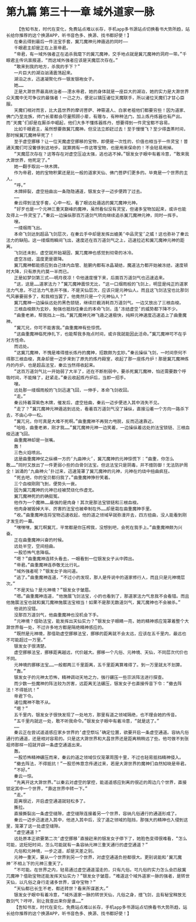 # 第九篇 第三十一章 域外道家一脉
        【告知书友，时代在变化，免费站点难以长存，手机app多书源站点切换看书大势所趋，站长给你推荐的这个换源APP，听书音色多、换源、找书都好使！】
       在秦云得到最后一件法宝手套，冀兀魔神元神遁逃的同时——
       千眼君主却是正在上禀帝君。
       “帝君，有一域外强者正在追杀我麾下的冀兀魔神，交手地点就是冀兀魔神的洞府一带。”千眼君主传讯禀报道，“而这域外强者应该是天魔层次存在。”
       “敢来到我的地方，杀我的手下？”
       一片巨大的湖泊汹涌震荡起来。
       湖泊之水，迅速凝聚化作一银发银袍女子。
       她……
       正是大滁世界最高统治者——湮水帝君，她的身体就是一座巨大的湖泊，她的实力是大滁世界众天魔中无可争议的最强者！一己之力，便足以镇压诸位天魔联手，所以诸位天魔们才甘心臣服。
       天魔们相对而言，比大昌世界的摩诃菩萨、神霄道人、白家老祖他们都要穷些！因为道家、佛门乃至龙族，师门长辈都会尽量照顾小辈，有赠与，有种种法门，加上炼丹炼器也有产出。而‘天魔’们却是在厮杀中崛起，他们大多不懂炼器炼丹，想要得到一件灵宝都不容易。
       比如千眼君主，虽然想要救冀兀魔神。但没法立即赶过去！至于慢慢飞？至少得盏茶时间，那时候冀兀魔神早死了！
       至于虚空挪移？让一位天魔虚空挪移的宝物，即便是一次性的，价值也相当于一件灵宝！普通天魔们可没奢侈到这地步。就算拥有一件这等宝物，也是用来保命的！不会轻易用掉。
       “天魔层次存在？这等存在对虚空压迫太强，逃也逃不掉。”银发女子眼中有着冷意，“敢来我大滁世界，他死定了。”
       她一翻手取出一块木牌。
       作为帝君，她的宝物积累还是比一般的道家天仙、佛门菩萨们更多的。毕竟是一个世界的主人。
       “呼。”
       木牌碎裂，虚空扭曲出一条隐隐通道，银发女子一迈步便跨了过去。
       ……
       秦云得到法宝手套，心中一松，看了眼远处遁逃的冀兀魔神元神。
       “好歹也是一个元神三重天巅峰的魔神，虽然看似没有灵宝，但诸多宝物加起来，或许也能及得上一件灵宝了。”秦云一边操纵那百万道剑气转向继续追杀冀兀魔神元神，同时一挥手。
       嗖。
       一缕烟雨飞出。
       本命飞剑达到超品飞剑层次，在秦云手中却是发挥出媲美‘中品灵宝’之威！这也弥补了秦云法力的缺陷。这一缕烟雨瞬间飞出，速度还在百万道剑气之上，迅速拉近和冀兀魔神元神的距离。
       飞剑还未到，虚空就开始凝固，冀兀魔神也感觉到彻骨的冰冷。
       虚空冻结，温度更是骤降。
       冀兀魔神都能感应到自己体内血管、脏腑内都有冰晶凝结，魔道法力都开始被冻结，速度顿时大降，只有原先约莫一半而已。
       正是如梦剑第三式——明月夜凉！令他速度慢下来，后面百万道剑气也迅速追来。
       “这，这是……道家法力？”冀兀魔神震惊无比，“这一口烟雨般的飞剑上，明显是纯正的道家法力气息，不过法力气息并不强，不是天仙层次，应该只是元神仙人。而且这飞剑法宝也比那剑气风暴要弱多了，和我相当罢了。他竟然只是一个元神仙人？”
       冀兀魔神一边操纵远处的黑色锁链，继续拦截消耗百万道剑气。一边又放出了三根血梭。
       三根血梭颇为玄妙，勉强也抵挡住秦云的本命飞剑，连‘冻结虚空’的威势都下降不少。
       “曲重老弟，帮我挡上一挡。”冀兀魔神元神飞遁之速极快，纯粹元神速度迅速追上了曲重魔神。
       “冀兀兄，你可不能害我。”曲重魔神有些惊慌。
       “这曲重魔神临死挣扎下，也能帮我多拖点时间，或许我就能因此活命。”冀兀魔神可不在乎对方性命。
       而远处。
       “这冀兀魔神，不愧是难得擅长炼丹的魔神，招数颇为玄妙。”秦云操纵飞剑，一时间奈何不得那三根血梭，真身却是一迈步来到了原先的炼丹殿室，收起了那一座炼丹炉！那是冀兀魔神炼丹的丹炉，也是超品法宝，秦云当然得收起来。
       “这百万道剑气比一开始弱了大半了，还在不断削弱中，要杀死冀兀魔神，怕还需要数个呼吸时间，不能赌了，赶紧走。”秦云收起炼丹炉后，当即一招手。
       嗖。
       远处那一缕烟雨般的飞剑迅速飞回，一伸手，本命飞剑收回。
       “走。”
       秦云持着深紫色木牌，催发后，虚空扭曲，秦云一迈步便进入其中消失不见。
       “走了？”冀兀魔神元神遁逃到远处，看着百万道剑气没了操纵，直接沿着一个方向一路杀下去，不由心中一松。
       “冀兀兄，你可真是大难不死啊。”曲重魔神不再努力甩脱，反而迅速靠近。
       “哈哈，曲重老弟，刚才我……”冀兀魔神元神一边笑着，一边操纵着远处的法宝锁链、三根血梭迅速飞回。
       曲重魔神却是一张嘴。
       轰！
       三色火焰喷出。
       这是曲重魔神仗之纵横一方的‘九曲神火’，冀兀魔神的元神惊慌下：“曲重，你怎么敢……”同时又放出了一件更弱小些的白骨剑法宝。但这法宝只是阴毒，并不擅防御！无法防护周全！汹涌的‘九曲神火’扑过来，迅速笼罩了冀兀魔神的元神，元神在灼烧中扭曲疯狂。
       “死去吧，你的宝贝都归我了。”曲重魔神狰狞笑着。
       三个血梭刚刚飞到，便势头一衰。
       因为冀兀魔神的元神已经被焚烧化作虚无。
       冀兀魔神死的的确挺冤。
       他作为一个魔神……最强的是肉身！其次是那法宝锁链和三根血梭。
       他肉身被毁掉大半、厉害的法宝也被牵制在外……却是栽在曲重魔神手里。
       “收。”曲重魔神连将宝物迅速收起，他的道之领域早就弥漫开去，四方扭曲，没人能看到刚才发生的一幕。
       “嘿嘿嘿，冀兀啊冀兀，平常都是你压榨我，没想到吧，会死在我手上。”曲重魔神颇为兴奋。
       正在曲重魔神兴奋的时候。
       远处半空，空间扭曲。
       一股恐怖气息降临。
       “嗯？”曲重魔神连转头看去，一眼看到一位银发女子从中跨出。
       “帝君。”曲重魔神连恭敬无比行礼。
       “域外强者呢？”银发女子询问道。
       “逃了。”曲重魔神连道，“不过小的发现，那人是传说中的道家修行人，而且只是元神境层次。”
       “不是天仙？是元神境？”银发女子皱眉。
       “嗯。”曲重魔神连道，“他施展飞剑法宝，小的也看到了，那道家法力气息我不会看错。而且他施展法宝也就和冀兀魔神施展法宝相当！如果不是那无数道剑气，冀兀魔神也不会被杀。”
       他说的没错。
       没那百万道剑气，他曲重魔神也没机会下手。
       “元神境？借助法宝，能发挥出天仙实力？”银发女子眼睛一亮，她的精神感应笼罩着整个大滁世界每一处，不过许多地方都是隔绝精神感应的。
       “既然是元神境，那借助虚空挪移法宝，挪移的距离就不会太远，应该在五千里内，最远也不可能超过一万里。”
       银发女子很清楚。
       虚空挪移法宝，挪移距离越远，代价越大。挪移一个凡俗、元神境、天仙，不同层次代价也不同。
       元神境的挪移法宝……一般都两三千里距离，五千里距离算难得了。到一万里就太不划算。
       “轰。”
       银发女子的元神太恐怖，精神调动天地之力，强行碾压一些宗派阵法进行探查。
       而少数一些魔神的阵法较为厉害，远距离无法碾压，银发女子也直接传音下令：“撤去阵法！不得抵抗！”
       帝君下令。
       诸位魔神不敢不从。
       “嗯？”
       五千里内，银发女子很快发现了一处地方，那里有道之领域隔绝，也不理会她的传音。
       “五千里内就这一处，敢不听我命令。”银发女子眼中有着冷意，“就是这了。”
       ……
       秦云正在尝试遥遥感应家乡世界的‘虚空祭坛’确定位置，欲要开启一条虚空通道。容纳凡俗通行的通道，还是相对容易的。只是这大滁世界和大昌世界还是距离稍稍远了些。他可做不到张祖师那样一招就开辟一条虚空通道出来。
       轰。
       一股恐怖精神碾压而来，秦云的道之领域仅仅笼罩周围十里，不过也轻易抵挡精神侵入。
       “撤去阵法，不得抵抗！”一股恐怖意念传递过来，若是大滁世界的魔神们自然知晓是帝君。
       “不好。”
       秦云一惊。
       “先离开这大滁世界。”以秦云对虚空的掌控，能遥遥感应到离的很近的周边几个世界，直接锁定其中一个世界，“靠这世界中转一下。”
       “走。”
       距离很近，开启虚空通道就轻松多了。
       撕拉。
       直接撕裂出一条虚空缝隙，虚空缝隙连接着另一个世界，容纳凡俗通行的通道形成了。
       秦云一迈步迅速进入其中，他进入其中后，没了道之领域的阻挡，那强大的精神也入侵到这里，笼罩了这一处虚空缝隙。
       “虚空通道？”
       远处原本正欲要第二次‘虚空挪移’直接赶来的银发女子停下了，她脸色变得很难看，“怎么可能，这短短时间，怎么可能就有一条容纳元神三重天通行的虚空通道？”
       凡俗和元神境，一步之遥，却是天差之别。
       元神一重天，要从一个世界到另一个世界，对虚空通道负担都很大。更别说能和‘冀兀魔神’不相上下的元神三重天了。
       “不可能。在世界之内，轻易通过虚空通道溜走的，只有凡俗。可凡俗的实力怎么会匹敌冀兀魔神？借助宝物还能发挥天仙实力？”银发女子皱眉，“难道这个域外道家一脉的强者，是转世天仙，以凡俗之身行走诸多世界，谋夺宝物？”
       “天仙都已长生不老，都还转世？看来所谋甚大。”
       银发女子眼中有着冷意，“域外道家一脉的转世天仙，凡俗之身，擅飞剑，且有秘宝释放无数剑气？哼哼，别让我查出来你是谁……”
       【告知书友，时代在变化，免费站点难以长存，手机app多书源站点切换看书大势所趋，站长给你推荐的这个换源APP，听书音色多、换源、找书都好使！】